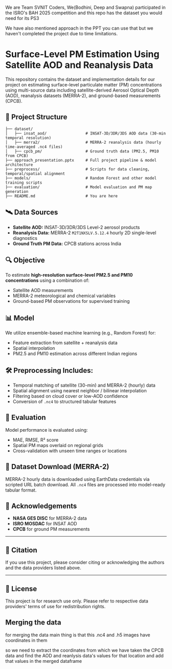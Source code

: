 We are Team SVNIT Coders, We(Bodhini, Deep and Swapna) participated in the ISRO's BAH 2025 competition and this repo has the dataset you would need for its PS3

We have also mentioned approach in the PPT you can use that but we haven't completed the project due to time limitations.

# Surface-Level PM Estimation Using Satellite AOD and Reanalysis Data

This repository contains the dataset and implementation details for our project on estimating surface-level particulate matter (PM) concentrations using multi-source data including satellite-derived Aerosol Optical Depth (AOD), reanalysis datasets (MERRA-2), and ground-based measurements (CPCB).

## 📂 Project Structure

```
├── dataset/
│   ├── insat_aod/                 # INSAT-3D/3DR/3DS AOD data (30-min temporal resolution)
│   ├── merra2/                    # MERRA-2 reanalysis data (hourly time-averaged .nc4 files)
│   ├── cpcb_pm/                   # Ground truth data (PM2.5, PM10 from CPCB)
├── approach_presentation.pptx     # Full project pipeline & model architecture
├── preprocess/                    # Scripts for data cleaning, temporal/spatial alignment
├── models/                        # Random Forest and other model training scripts
├── evaluation/                    # Model evaluation and PM map generation
├── README.md                      # You are here
```

## 🛰️ Data Sources

- **Satellite AOD:** INSAT-3D/3DR/3DS Level-2 aerosol products
- **Reanalysis Data:** MERRA-2 `M2T1NXSLV.5.12.4` hourly 2D single-level diagnostics
- **Ground Truth PM Data:** CPCB stations across India

## 🔍 Objective

To estimate **high-resolution surface-level PM2.5 and PM10 concentrations** using a combination of:
- Satellite AOD measurements
- MERRA-2 meteorological and chemical variables
- Ground-based PM observations for supervised training

## 📊 Model

We utilize ensemble-based machine learning (e.g., Random Forest) for:
- Feature extraction from satellite + reanalysis data
- Spatial interpolation
- PM2.5 and PM10 estimation across different Indian regions

## 🛠️ Preprocessing Includes:
- Temporal matching of satellite (30-min) and MERRA-2 (hourly) data
- Spatial alignment using nearest neighbor / bilinear interpolation
- Filtering based on cloud cover or low-AOD confidence
- Conversion of `.nc4` to structured tabular features

## 🧪 Evaluation

Model performance is evaluated using:
- MAE, RMSE, R² score
- Spatial PM maps overlaid on regional grids
- Cross-validation with unseen time ranges or locations

## 📁 Dataset Download (MERRA-2)

MERRA-2 hourly data is downloaded using EarthData credentials via scripted URL batch download. All `.nc4` files are processed into model-ready tabular format.

## 🧾 Acknowledgements

- **NASA GES DISC** for MERRA-2 data
- **ISRO MOSDAC** for INSAT AOD
- **CPCB** for ground PM measurements

---

## 📢 Citation

If you use this project, please consider citing or acknowledging the authors and the data providers listed above.

---

## 📎 License

This project is for research use only. Please refer to respective data providers' terms of use for redistribution rights.


## Merging the data
for merging the data main thing is that this .nc4 and .h5 images have coordinates in them

so we need to extract the coordinates from which we have taken the CPCB data and find the AOD and reanlysis data's values for that location and add that values in the merged dataframe